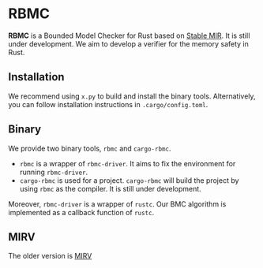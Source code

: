 # RBMC

**RBMC** is a Bounded Model Checker for Rust based on [Stable MIR](https://github.com/rust-lang/project-stable-mir). It is still under development. We aim to develop a verifier for the memory safety in Rust.

## Installation

We recommend using `x.py` to build and install the binary tools. Alternatively, you can follow installation instructions in `.cargo/config.toml`.

## Binary

We provide two binary tools, `rbmc` and `cargo-rbmc`.
- `rbmc` is a wrapper of `rbmc-driver`. It aims to fix the environment for running `rbmc-driver`.
- `cargo-rbmc` is used for a project. `cargo-rbmc` will build the project by using `rbmc` as the compiler. It is still under development.

Moreover, `rbmc-driver` is a wrapper of `rustc`. Our BMC algorithm is implemented as a callback function of `rustc`.

## MIRV
The older version is [MIRV](https://github.com/zhuyutian57/RBMC/tree/85bb1e0be607d49069a385d9ff52ba51b452668a)
